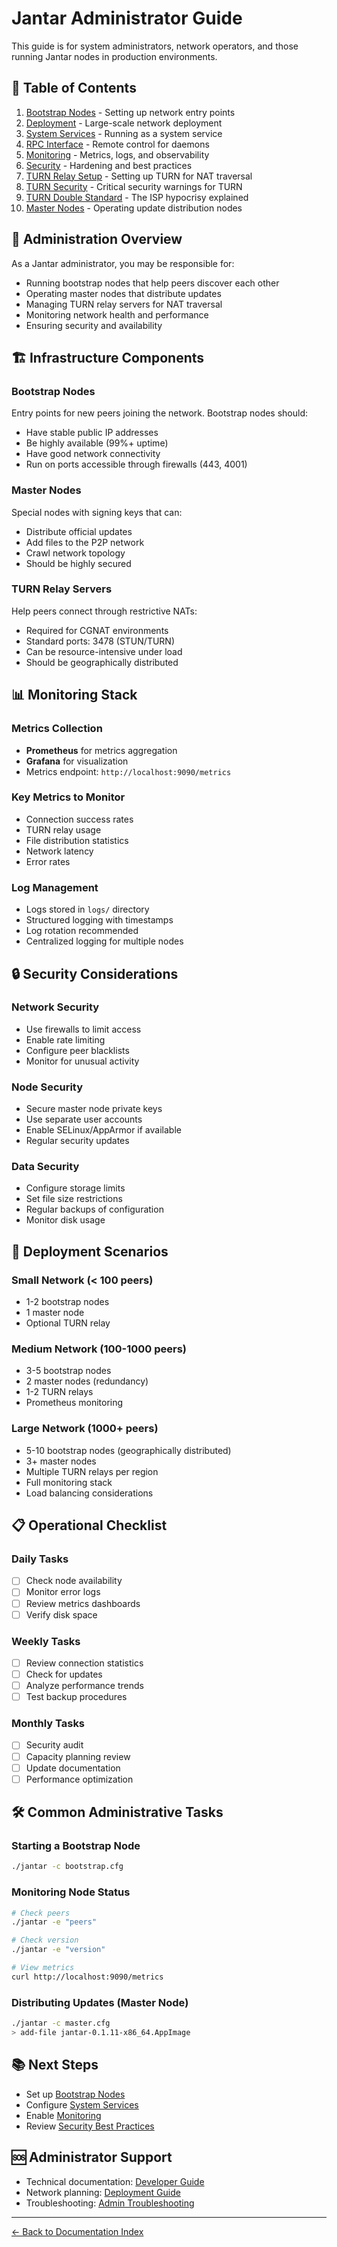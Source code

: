 # Jantar Administrator Guide

This guide is for system administrators, network operators, and those running Jantar nodes in production environments.

## 📑 Table of Contents

1. [Bootstrap Nodes](bootstrap-nodes.md) - Setting up network entry points
2. [Deployment](deployment.md) - Large-scale network deployment
3. [System Services](systemd.md) - Running as a system service
4. [RPC Interface](rpc-interface.md) - Remote control for daemons
5. [Monitoring](monitoring.md) - Metrics, logs, and observability
6. [Security](security.md) - Hardening and best practices
7. [TURN Relay Setup](turn-relay.md) - Setting up TURN for NAT traversal
8. [TURN Security](turn-security.md) - Critical security warnings for TURN
9. [TURN Double Standard](turn-relay-hypocrisy.md) - The ISP hypocrisy explained
10. [Master Nodes](master-nodes.md) - Operating update distribution nodes

## 🎯 Administration Overview

As a Jantar administrator, you may be responsible for:
- Running bootstrap nodes that help peers discover each other
- Operating master nodes that distribute updates
- Managing TURN relay servers for NAT traversal
- Monitoring network health and performance
- Ensuring security and availability

## 🏗️ Infrastructure Components

### Bootstrap Nodes
Entry points for new peers joining the network. Bootstrap nodes should:
- Have stable public IP addresses
- Be highly available (99%+ uptime)
- Have good network connectivity
- Run on ports accessible through firewalls (443, 4001)

### Master Nodes
Special nodes with signing keys that can:
- Distribute official updates
- Add files to the P2P network
- Crawl network topology
- Should be highly secured

### TURN Relay Servers
Help peers connect through restrictive NATs:
- Required for CGNAT environments
- Standard ports: 3478 (STUN/TURN)
- Can be resource-intensive under load
- Should be geographically distributed

## 📊 Monitoring Stack

### Metrics Collection
- **Prometheus** for metrics aggregation
- **Grafana** for visualization
- Metrics endpoint: `http://localhost:9090/metrics`

### Key Metrics to Monitor
- Connection success rates
- TURN relay usage
- File distribution statistics
- Network latency
- Error rates

### Log Management
- Logs stored in `logs/` directory
- Structured logging with timestamps
- Log rotation recommended
- Centralized logging for multiple nodes

## 🔒 Security Considerations

### Network Security
- Use firewalls to limit access
- Enable rate limiting
- Configure peer blacklists
- Monitor for unusual activity

### Node Security
- Secure master node private keys
- Use separate user accounts
- Enable SELinux/AppArmor if available
- Regular security updates

### Data Security
- Configure storage limits
- Set file size restrictions
- Regular backups of configuration
- Monitor disk usage

## 🚀 Deployment Scenarios

### Small Network (< 100 peers)
- 1-2 bootstrap nodes
- 1 master node
- Optional TURN relay

### Medium Network (100-1000 peers)
- 3-5 bootstrap nodes
- 2 master nodes (redundancy)
- 1-2 TURN relays
- Prometheus monitoring

### Large Network (1000+ peers)
- 5-10 bootstrap nodes (geographically distributed)
- 3+ master nodes
- Multiple TURN relays per region
- Full monitoring stack
- Load balancing considerations

## 📋 Operational Checklist

### Daily Tasks
- [ ] Check node availability
- [ ] Monitor error logs
- [ ] Review metrics dashboards
- [ ] Verify disk space

### Weekly Tasks
- [ ] Review connection statistics
- [ ] Check for updates
- [ ] Analyze performance trends
- [ ] Test backup procedures

### Monthly Tasks
- [ ] Security audit
- [ ] Capacity planning review
- [ ] Update documentation
- [ ] Performance optimization

## 🛠️ Common Administrative Tasks

### Starting a Bootstrap Node
```bash
./jantar -c bootstrap.cfg
```

### Monitoring Node Status
```bash
# Check peers
./jantar -e "peers"

# Check version
./jantar -e "version"

# View metrics
curl http://localhost:9090/metrics
```

### Distributing Updates (Master Node)
```bash
./jantar -c master.cfg
> add-file jantar-0.1.11-x86_64.AppImage
```

## 📚 Next Steps

- Set up [Bootstrap Nodes](bootstrap-nodes.md)
- Configure [System Services](systemd.md)
- Enable [Monitoring](monitoring.md)
- Review [Security Best Practices](security.md)

## 🆘 Administrator Support

- Technical documentation: [Developer Guide](../development/README.md)
- Network planning: [Deployment Guide](deployment.md)
- Troubleshooting: [Admin Troubleshooting](troubleshooting.md)

---
[← Back to Documentation Index](../Index.md)